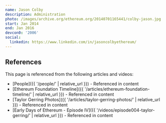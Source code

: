 ```yaml
---
name: Jason Colby
description: Administration
photo: /images/archive.org/ethereum.org/20140701165441/colby-jason.jpg
start: Jan 2014
end: Jan 2016
devcon0: '2006'
social:
  linkedin: https://www.linkedin.com/in/jasoncolbyethereum/
---
```


## References

This page is referenced from the following articles and videos:

- [People]({{ '/people/' | relative_url }}) - Referenced in content
- [Ethereum Foundation Timeline]({{ '/articles/ethereum-foundation-timeline/' | relative_url }}) - Referenced in content
- [Taylor Gerring Photos]({{ '/articles/taylor-gerring-photos/' | relative_url }}) - Referenced in content
- [Early Days of Ethereum - Episode IV]({{ '/videos/episode004-taylor-gerring/' | relative_url }}) - Referenced in content